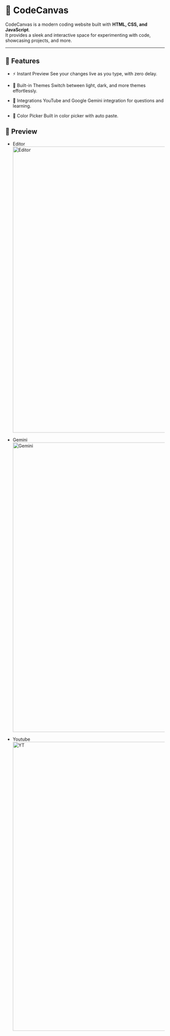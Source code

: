 # 🎨 CodeCanvas

CodeCanvas is a modern coding website built with **HTML, CSS, and JavaScript**.  
It provides a sleek and interactive space for experimenting with code, showcasing projects, and more.

---

## 🚀 Features

- ⚡ Instant Preview
See your changes live as you type, with zero delay.

- 🎨 Built-in Themes
Switch between light, dark, and more themes effortlessly.

- 🔗 Integrations
YouTube and Google Gemini integration for questions and learning.

- 🌈 Color Picker
Built in color picker with auto paste.

## 📸 Preview

- Editor <img width="1920" height="905" alt="Editor" src="https://github.com/user-attachments/assets/df19bc8c-36e9-4931-b7e4-49446a590e2b" />

- Gemini <img width="1920" height="916" alt="Gemini" src="https://github.com/user-attachments/assets/33d83e49-ff16-419c-a5de-a0c05b79abf2" />

- Youtube <img width="1920" height="914" alt="YT" src="https://github.com/user-attachments/assets/e970a88b-2239-4403-b7bb-1b3aba375876" />




